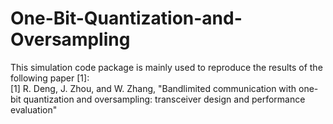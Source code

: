 # One-Bit-Quantization-and-Oversampling
This simulation code package is mainly used to reproduce the results of the following paper [1]:  
  [1] R. Deng, J. Zhou, and W. Zhang, "Bandlimited communication with one-bit quantization and oversampling: transceiver design and performance evaluation"  
